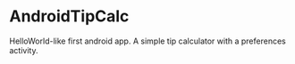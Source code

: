 # AndroidTipCalc

HelloWorld-like first android app. A simple tip calculator with a preferences activity.
